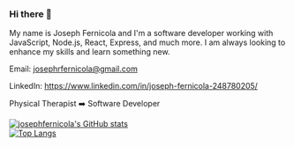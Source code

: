 ### Hi there 👋


My name is Joseph Fernicola and I'm a software developer working with JavaScript, Node.js, React, Express, and much more. I am always looking to enhance my skills and learn something new.

Email:  josephrfernicola@gmail.com <br />

LinkedIn:  https://www.linkedin.com/in/joseph-fernicola-248780205/ <br />

Physical Therapist ➡️ Software Developer

[![josephfernicola's GitHub stats](https://github-readme-stats.vercel.app/api?username=josephfernicola&count_private=true&hide=contribs,prs&show_icons=true&theme=react)](https://github.com/josephfernicola/github-readme-stats)
<br />
[![Top Langs](https://github-readme-stats.vercel.app/api/top-langs/?username=josephfernicola&layout=compact)](https://github.com/anuraghazra/github-readme-stats)
